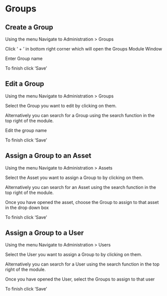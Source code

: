 # Groups

## Create a Group

Using the menu Navigate to Administration > Groups

Click ‘ + ’ in bottom right corner which will open the Groups Module Window

Enter Group name

To finish click ‘Save’

## Edit a Group

Using the menu Navigate to Administration > Groups

Select the Group you want to edit by clicking on them.

Alternatively you can search for a Group using the search function in the top right of the module.

Edit the group name

To finish click ‘Save’

## Assign a Group to an Asset

Using the menu Navigate to Administration > Assets

Select the Asset you want to assign a Group to by clicking on them.

Alternatively you can search for an Asset using the search function in the top right of the module.

Once you have opened the asset, choose the Group to assign to that asset in the drop down box

To finish click ‘Save’

## Assign a Group to a User

Using the menu Navigate to Administration > Users

Select the User you want to assign a Group to by clicking on them.

Alternatively you can search for a User using the search function in the top right of the module.

Once you have opened the User, select the Groups to assign to that user

To finish click ‘Save’
<!--stackedit_data:
eyJoaXN0b3J5IjpbMTI5NzAyMDUzOV19
-->
